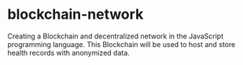 # blockchain-network
Creating a Blockchain and decentralized network in the JavaScript programming language. This Blockchain will be used to host and store health records with anonymized data.
